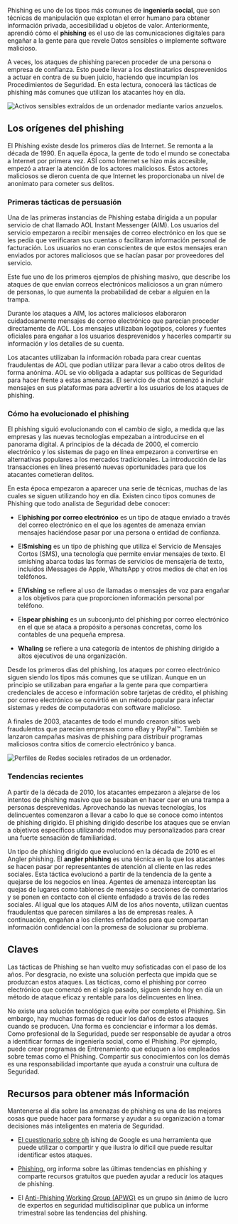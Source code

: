 
Phishing es uno de los tipos más comunes de **ingeniería social**, que son técnicas de manipulación que explotan el error humano para obtener información privada, accesibilidad u objetos de valor. Anteriormente, aprendió cómo el **phishing** es el uso de las comunicaciones digitales para engañar a la gente para que revele Datos sensibles o implemente software malicioso.

A veces, los ataques de phishing parecen proceder de una persona o empresa de confianza. Esto puede llevar a los destinatarios desprevenidos a actuar en contra de su buen juicio, haciendo que incumplan los Procedimientos de Seguridad. En esta lectura, conocerá las tácticas de phishing más comunes que utilizan los atacantes hoy en día.

![Activos sensibles extraídos de un ordenador mediante varios anzuelos.](https://d3c33hcgiwev3.cloudfront.net/imageAssetProxy.v1/ENO8o3MCQISAUeF33PKhsA_56eb76de8cfa45d0a5f4bb885abc4ff1_tfw76hGnFSLObOvSMrZnCL__jY5aKOLCZVpXvONIsBBCcSYjBI3gh7N5Odnim2ptGvk4RnTfQaXPDMUllyoFlwcuf-QZuGflHs6R0iw0QQZTFk0OP3drC3A2Jv44fmpgbni5QVZu4WvesbxDX24J19siiC11mQ6_7Y_m7V2dNoiJeMVQ3eg4rhT2BcpO8g?expiry=1759276800000&hmac=JgNpco5tlHmZf8C5Mb6EtSD3dqcL4KX8cIiIyTQKIMM)

## Los orígenes del phishing

El Phishing existe desde los primeros días de Internet. Se remonta a la década de 1990. En aquella época, la gente de todo el mundo se conectaba a Internet por primera vez. ASÍ como Internet se hizo más accesible, empezó a atraer la atención de los actores maliciosos. Estos actores maliciosos se dieron cuenta de que Internet les proporcionaba un nivel de anonimato para cometer sus delitos.

### **Primeras tácticas de persuasión**

Una de las primeras instancias de Phishing estaba dirigida a un popular servicio de chat llamado AOL Instant Messenger (AIM). Los usuarios del servicio empezaron a recibir mensajes de correo electrónico en los que se les pedía que verificaran sus cuentas o facilitaran información personal de facturación. Los usuarios no eran conscientes de que estos mensajes eran enviados por actores maliciosos que se hacían pasar por proveedores del servicio.

Este fue uno de los primeros ejemplos de phishing masivo, que describe los ataques de que envían correos electrónicos maliciosos a un gran número de personas, lo que aumenta la probabilidad de cebar a alguien en la trampa.

Durante los ataques a AIM, los actores maliciosos elaboraron cuidadosamente mensajes de correo electrónico que parecían proceder directamente de AOL. Los mensajes utilizaban logotipos, colores y fuentes oficiales para engañar a los usuarios desprevenidos y hacerles compartir su información y los detalles de su cuenta.

Los atacantes utilizaban la información robada para crear cuentas fraudulentas de AOL que podían utilizar para llevar a cabo otros delitos de forma anónima. AOL se vio obligada a adaptar sus políticas de Seguridad para hacer frente a estas amenazas. El servicio de chat comenzó a incluir mensajes en sus plataformas para advertir a los usuarios de los ataques de phishing.

### **Cómo ha evolucionado el phishing**

El phishing siguió evolucionando con el cambio de siglo, a medida que las empresas y las nuevas tecnologías empezaban a introducirse en el panorama digital. A principios de la década de 2000, el comercio electrónico y los sistemas de pago en línea empezaron a convertirse en alternativas populares a los mercados tradicionales. La introducción de las transacciones en línea presentó nuevas oportunidades para que los atacantes cometieran delitos.

En esta época empezaron a aparecer una serie de técnicas, muchas de las cuales se siguen utilizando hoy en día. Existen cinco tipos comunes de Phishing que todo analista de Seguridad debe conocer:

- El**phishing por correo electrónico** es un tipo de ataque enviado a través del correo electrónico en el que los agentes de amenaza envían mensajes haciéndose pasar por una persona o entidad de confianza.
    
- El**Smishing** es un tipo de phishing que utiliza el Servicio de Mensajes Cortos (SMS), una tecnología que permite enviar mensajes de texto. El smishing abarca todas las formas de servicios de mensajería de texto, incluidos iMessages de Apple, WhatsApp y otros medios de chat en los teléfonos.
    
- El**Vishing** se refiere al uso de llamadas o mensajes de voz para engañar a los objetivos para que proporcionen información personal por teléfono.
    
- El**spear phishing** es un subconjunto del phishing por correo electrónico en el que se ataca a propósito a personas concretas, como los contables de una pequeña empresa.
    
- **Whaling** se refiere a una categoría de intentos de phishing dirigido a altos ejecutivos de una organización.
    

Desde los primeros días del phishing, los ataques por correo electrónico siguen siendo los tipos más comunes que se utilizan. Aunque en un principio se utilizaban para engañar a la gente para que compartiera credenciales de acceso e información sobre tarjetas de crédito, el phishing por correo electrónico se convirtió en un método popular para infectar sistemas y redes de computadoras con software malicioso.

A finales de 2003, atacantes de todo el mundo crearon sitios web fraudulentos que parecían empresas como eBay y PayPal™. También se lanzaron campañas masivas de phishing para distribuir programas maliciosos contra sitios de comercio electrónico y banca.

![Perfiles de Redes sociales retirados de un ordenador.](https://d3c33hcgiwev3.cloudfront.net/imageAssetProxy.v1/xZKhEWmMSZ-uWWkXLsOdbw_05f28321f3074cc78fb2c4e40d5b5ff1_LdgvMQ1MvLMNaBWODqqHJhqiTUWyIVZgSEcr_jv00pe27lPJeCenntAQe19FBlgG4ExoPxF3yWT2ZxUb7VypqEfcZD86Ufgi7MHlHJyvlWkNuBWgrRmtaJvC5-_QHKib2MSSVN9LS_g1jCGoTni8jJaDeZH6z90FmrVJcKojuGVfwBdI63_4kJHXRL-ANQ?expiry=1759276800000&hmac=kdxmu2-wsZxMRXvx1V1FyCWOCNBcrXQJ8jV44LYO7w4)

### **Tendencias recientes**

A partir de la década de 2010, los atacantes empezaron a alejarse de los intentos de phishing masivo que se basaban en hacer caer en una trampa a personas desprevenidas. Aprovechando las nuevas tecnologías, los delincuentes comenzaron a llevar a cabo lo que se conoce como intentos de phishing dirigido. El phishing dirigido describe los ataques que se envían a objetivos específicos utilizando métodos muy personalizados para crear una fuerte sensación de familiaridad.

Un tipo de phishing dirigido que evolucionó en la década de 2010 es el Angler phishing. El **angler phishing** es una técnica en la que los atacantes se hacen pasar por representantes de atención al cliente en las redes sociales. Esta táctica evolucionó a partir de la tendencia de la gente a quejarse de los negocios en línea. Agentes de amenaza interceptan las quejas de lugares como tablones de mensajes o secciones de comentarios y se ponen en contacto con el cliente enfadado a través de las redes sociales. Al igual que los ataques AIM de los años noventa, utilizan cuentas fraudulentas que parecen similares a las de empresas reales. A continuación, engañan a los clientes enfadados para que compartan información confidencial con la promesa de solucionar su problema.

## Claves

Las tácticas de Phishing se han vuelto muy sofisticadas con el paso de los años. Por desgracia, no existe una solución perfecta que impida que se produzcan estos ataques. Las tácticas, como el phishing por correo electrónico que comenzó en el siglo pasado, siguen siendo hoy en día un método de ataque eficaz y rentable para los delincuentes en línea.

No existe una solución tecnológica que evite por completo el Phishing. Sin embargo, hay muchas formas de reducir los daños de estos ataques cuando se producen. Una forma es concienciar e informar a los demás. Como profesional de la Seguridad, puede ser responsable de ayudar a otros a identificar formas de ingeniería social, como el Phishing. Por ejemplo, puede crear programas de Entrenamiento que eduquen a los empleados sobre temas como el Phishing. Compartir sus conocimientos con los demás es una responsabilidad importante que ayuda a construir una cultura de Seguridad.

## Recursos para obtener más Información

Mantenerse al día sobre las amenazas de phishing es una de las mejores cosas que puede hacer para formarse y ayudar a su organización a tomar decisiones más inteligentes en materia de Seguridad.

- [El cuestionario sobre ph](https://phishingquiz.withgoogle.com/) ishing de Google es una herramienta que puede utilizar o compartir y que ilustra lo difícil que puede resultar identificar estos ataques.
    
- [Phishing.](https://www.phishing.org/) org informa sobre las últimas tendencias en phishing y comparte recursos gratuitos que pueden ayudar a reducir los ataques de phishing.
    
- El [Anti-Phishing Working Group (APWG)](https://apwg.org/) es un grupo sin ánimo de lucro de expertos en seguridad multidisciplinar que publica un informe trimestral sobre las tendencias del phishing.